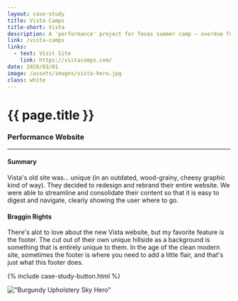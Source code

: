 ```yaml
---
layout: case-study
title: Vista Camps
title-short: Vista
description: A 'performance' project for Texas summer camp — overdue for a redesign.
link: /vista-camps
links:
  - text: Visit Site
    link: https://vistacamps.com/
date: 2020/03/01
image: /assets/images/vista-hero.jpg
class: white
---
```


# {{ page.title }}
### Performance Website
---

#### Summary
Vista's old site was... unique (in an outdated, wood-grainy, cheesy graphic kind of way). They decided to redesign and rebrand their entire website. We were able to streamline and consolidate their content so that it is easy to digest and navigate, clearly showing the user where to go.

#### Braggin Rights
There's alot to love about the new Vista website, but my favorite feature is the footer. The cut out of their own unique hillside as a background is something that is entirely unique to them. In the age of the clean modern site, sometimes the footer is where you need to add a little flair, and that's just what this footer does.

{% include case-study-button.html %}

!["Burgundy Upholstery Sky Hero"](/assets/images/vista-full-site.jpg)

